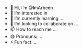 - 👋 Hi, I’m @ImArbeen
- 👀 I’m interested in 
- 🌱 I’m currently learning ...
- 💞️ I’m looking to collaborate on ...
- 📫 How to reach me ...
- 😄 Pronouns: ...
- ⚡ Fun fact: ...

<!---
ImArbeen/ImArbeen is a ✨ special ✨ repository because its `README.md` (this file) appears on your GitHub profile.
You can click the Preview link to take a look at your changes.
--->
